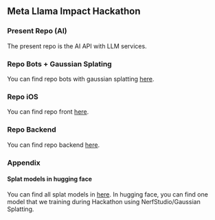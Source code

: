 ## Meta Llama Impact Hackathon

### Present Repo (AI)

The present repo is the AI API with LLM services.

### Repo Bots + Gaussian Splating

You can find repo bots with gaussian splatting [here](https://github.com/xValentim/hacka-cult-bot).

### Repo iOS

You can find repo front [here](https://github.com/giovannamoeller/edu-ai-iOS).

### Repo Backend

You can find repo backend [here]().

### Appendix

#### Splat models in hugging face

You can find all splat models in [here](https://huggingface.co/xValentim/splat-masp/tree/main). In hugging face, you can find one model that we training during Hackathon using NerfStudio/Gaussian Splatting.
